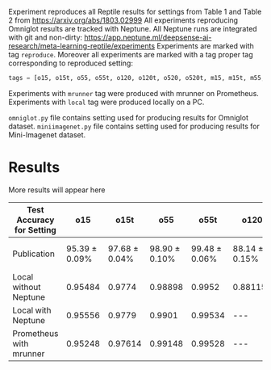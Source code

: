 Experiment reproduces all Reptile results for settings from Table 1 and Table 2 from https://arxiv.org/abs/1803.02999
All experiments reproducing Omniglot results are tracked with Neptune. All Neptune runs are integrated with git and non-dirty:
https://app.neptune.ml/deepsense-ai-research/meta-learning-reptile/experiments
Experiments are marked with tag `reproduce`. Moreover all experiments are marked with a tag proper tag corresponding to reproduced setting:
```python
tags = [o15, o15t, o55, o55t, o120, o120t, o520, o520t, m15, m15t, m55, m55t]
```
Experiments with `mrunner` tag were produced with mrunner on Prometheus. Experiments with `local` tag were produced locally on a PC.

`omniglot.py` file contains setting used for producing results for Omniglot dataset.
`miniimagenet.py` file contains setting used for producing results for Mini-Imagenet dataset.

# Results
More results will appear here


Test Accuracy for Setting | o15 | o15t | o55 | o55t | o120 | o120t | o520 | o520t | m15 | m15t | m55 | m55t
--- | --- | --- | --- |--- |--- |--- |--- |--- |--- |--- |--- | ---
Publication | 95.39 ± 0.09% | 97.68 ± 0.04% | 98.90 ± 0.10% | 99.48 ± 0.06% | 88.14 ± 0.15% | 89.43 ± 0.14% | 96.65 ± 0.33% | 97.12 ± 0.32% | 47.07 ± 0.26% | 49.97 ± 0.32% | 62.74 ± 0.37% | 65.99 ± 0.58%
Local without Neptune | 0.95484 | 0.9774 | 0.98898 | 0.9952 | 0.881155 | 0.89296 | 0.965645 | 0.9755 | --- | --- | --- | ---
Local with Neptune | 0.95556 | 0.9779 | 0.9901 | 0.99534 | --- | --- | --- | --- | --- | --- | --- | ---
Prometheus with mrunner | 0.95248 | 0.97614 | 0.99148 | 0.99528 | --- | --- | --- | --- | 0.47154 | 0.49234 | 0.6332 | 0.66136
